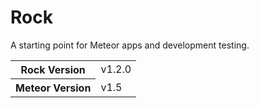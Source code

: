 # Rock
A starting point for Meteor apps and development testing.

<table>
  <tbody>
    <tr>
      <th>Rock Version</th>
      <td>v1.2.0</td>
    </tr>
    <tr>
      <th>Meteor Version</th>
      <td>v1.5</td>
    </tr>
  </tbody>
</table>
